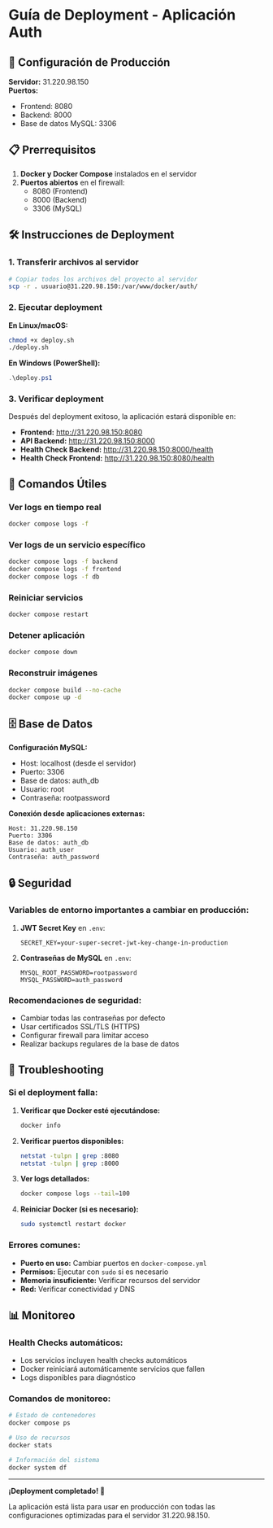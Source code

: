 # Guía de Deployment - Aplicación Auth

## 🚀 Configuración de Producción

**Servidor:** 31.220.98.150  
**Puertos:**
- Frontend: 8080
- Backend: 8000  
- Base de datos MySQL: 3306

## 📋 Prerrequisitos

1. **Docker y Docker Compose** instalados en el servidor
2. **Puertos abiertos** en el firewall:
   - 8080 (Frontend)
   - 8000 (Backend)
   - 3306 (MySQL)

## 🛠️ Instrucciones de Deployment

### 1. Transferir archivos al servidor

```bash
# Copiar todos los archivos del proyecto al servidor
scp -r . usuario@31.220.98.150:/var/www/docker/auth/
```

### 2. Ejecutar deployment

**En Linux/macOS:**
```bash
chmod +x deploy.sh
./deploy.sh
```

**En Windows (PowerShell):**
```powershell
.\deploy.ps1
```

### 3. Verificar deployment

Después del deployment exitoso, la aplicación estará disponible en:

- **Frontend:** http://31.220.98.150:8080
- **API Backend:** http://31.220.98.150:8000
- **Health Check Backend:** http://31.220.98.150:8000/health
- **Health Check Frontend:** http://31.220.98.150:8080/health

## 🔧 Comandos Útiles

### Ver logs en tiempo real
```bash
docker compose logs -f
```

### Ver logs de un servicio específico
```bash
docker compose logs -f backend
docker compose logs -f frontend
docker compose logs -f db
```

### Reiniciar servicios
```bash
docker compose restart
```

### Detener aplicación
```bash
docker compose down
```

### Reconstruir imágenes
```bash
docker compose build --no-cache
docker compose up -d
```

## 🗄️ Base de Datos

**Configuración MySQL:**
- Host: localhost (desde el servidor)
- Puerto: 3306
- Base de datos: auth_db
- Usuario: root
- Contraseña: rootpassword

**Conexión desde aplicaciones externas:**
```
Host: 31.220.98.150
Puerto: 3306
Base de datos: auth_db
Usuario: auth_user
Contraseña: auth_password
```

## 🔒 Seguridad

### Variables de entorno importantes a cambiar en producción:

1. **JWT Secret Key** en `.env`:
   ```
   SECRET_KEY=your-super-secret-jwt-key-change-in-production
   ```

2. **Contraseñas de MySQL** en `.env`:
   ```
   MYSQL_ROOT_PASSWORD=rootpassword
   MYSQL_PASSWORD=auth_password
   ```

### Recomendaciones de seguridad:

- Cambiar todas las contraseñas por defecto
- Usar certificados SSL/TLS (HTTPS)
- Configurar firewall para limitar acceso
- Realizar backups regulares de la base de datos

## 🚨 Troubleshooting

### Si el deployment falla:

1. **Verificar que Docker esté ejecutándose:**
   ```bash
   docker info
   ```

2. **Verificar puertos disponibles:**
   ```bash
   netstat -tulpn | grep :8080
   netstat -tulpn | grep :8000
   ```

3. **Ver logs detallados:**
   ```bash
   docker compose logs --tail=100
   ```

4. **Reiniciar Docker (si es necesario):**
   ```bash
   sudo systemctl restart docker
   ```

### Errores comunes:

- **Puerto en uso:** Cambiar puertos en `docker-compose.yml`
- **Permisos:** Ejecutar con `sudo` si es necesario
- **Memoria insuficiente:** Verificar recursos del servidor
- **Red:** Verificar conectividad y DNS

## 📊 Monitoreo

### Health Checks automáticos:

- Los servicios incluyen health checks automáticos
- Docker reiniciará automáticamente servicios que fallen
- Logs disponibles para diagnóstico

### Comandos de monitoreo:

```bash
# Estado de contenedores
docker compose ps

# Uso de recursos
docker stats

# Información del sistema
docker system df
```

---

**¡Deployment completado! 🎉**

La aplicación está lista para usar en producción con todas las configuraciones optimizadas para el servidor 31.220.98.150.